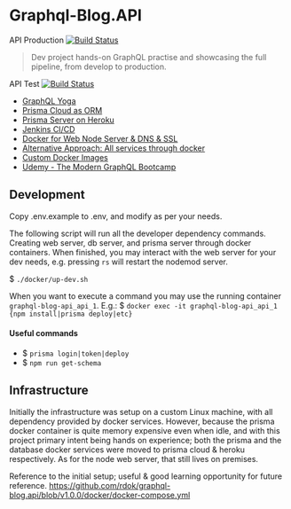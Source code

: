 # Graphql-Blog.API 
API Production [![Build Status](https://jenkins.rdok.dev/buildStatus/icon?job=graphql-blog%2Fapi)](https://jenkins.rdok.dev/view/Training/job/graphql-blog/job/api/)
> Dev project hands-on GraphQL practise and showcasing the full pipeline, from develop to production. 

API Test [![Build Status](https://jenkins.rdok.dev/buildStatus/icon?job=graphql-blog%2Fapi-test)](https://jenkins.rdok.dev/view/Training/job/graphql-blog/job/api-test/)

- [GraphQL Yoga](https://github.com/prisma-labs/graphql-yoga)
- [Prisma Cloud as ORM](https://www.prisma.io/cloud)
- [Prisma Server on Heroku](https://rdok-graphqlblogapi-c55c12f92a.herokuapp.com/)
- [Jenkins CI/CD](https://jenkins.rdok.dev/view/Training/job/graphql-blog/)
- [Docker for Web Node Server & DNS & SSL](https://github.com/rdok/graphql-blog.api/tree/master/docker)
- [Alternative Approach: All services through docker](https://github.com/rdok/graphql-blog.api/tree/v1.0.0)
- [Custom Docker Images](https://hub.docker.com/repository/docker/rdok/prisma-cli)
- [Udemy - The Modern GraphQL Bootcamp](https://www.udemy.com/course/graphql-bootcamp/)


## Development
Copy .env.example to .env, and modify as per your needs.

The following script will run all the developer dependency commands. Creating web server, db server, and prisma server through docker containers.
When finished, you may interact with the web server for your dev needs, e.g. pressing `rs` will restart the nodemod server.

$ `./docker/up-dev.sh`

When you want to execute a command you may use the running container 
`graphql-blog-api_api_1`. E.g.: 
$ `docker exec -it graphql-blog-api_api_1 {npm install|prisma deploy|etc}`


#### Useful commands 
- $ `prisma login|token|deploy`
- $ `npm run get-schema`


## Infrastructure
Initially the infrastructure was setup on a custom Linux machine, with all dependency provided by docker services. However, because the prisma docker container is quite memory expensive even when idle, and with this project primary intent being hands on experience; both the prisma and the database docker services were moved to prisma cloud & heroku respectively.
As for the node web server, that still lives on premises.

Reference to the initial setup; useful & good learning opportunity for future reference.
https://github.com/rdok/graphql-blog.api/blob/v1.0.0/docker/docker-compose.yml
